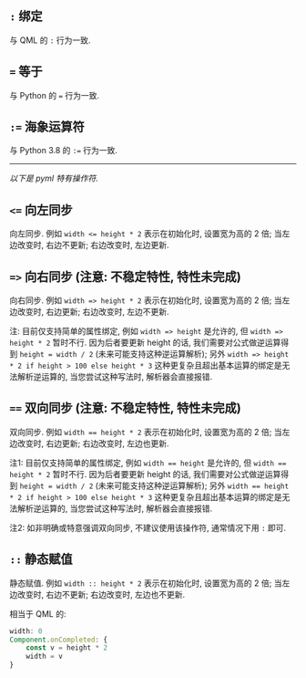 ## `:` 绑定

与 QML 的 `:` 行为一致.

## `=` 等于

与 Python 的 `=` 行为一致.

## `:=` 海象运算符

与 Python 3.8 的 `:=` 行为一致.

--------------------------------------------------------------------------------

*以下是 pyml 特有操作符.*

## `<=` 向左同步

向左同步. 例如 `width <= height * 2` 表示在初始化时, 设置宽为高的 2 倍; 当左边改变时, 右边不更新; 右边改变时, 左边更新.

## `=>` 向右同步 (注意: 不稳定特性, 特性未完成)

向右同步. 例如 `width => height * 2` 表示在初始化时, 设置宽为高的 2 倍; 当左边改变时, 右边更新; 右边改变时, 左边不更新.

注: 目前仅支持简单的属性绑定, 例如 `width => height` 是允许的, 但 `width => height * 2` 暂时不行. 因为后者要更新 height 的话, 我们需要对公式做逆运算得到 `height = width / 2` (未来可能支持这种逆运算解析); 另外 `width => height * 2 if height > 100 else height * 3` 这种更复杂且超出基本运算的绑定是无法解析逆运算的, 当您尝试这种写法时, 解析器会直接报错.

## `==` 双向同步 (注意: 不稳定特性, 特性未完成)

双向同步. 例如 `width == height * 2` 表示在初始化时, 设置宽为高的 2 倍; 当左边改变时, 右边更新; 右边改变时, 左边也更新.

注1: 目前仅支持简单的属性绑定, 例如 `width == height` 是允许的, 但 `width == height * 2` 暂时不行. 因为后者要更新 height 的话, 我们需要对公式做逆运算得到 `height = width / 2` (未来可能支持这种逆运算解析); 另外 `width == height * 2 if height > 100 else height * 3` 这种更复杂且超出基本运算的绑定是无法解析逆运算的, 当您尝试这种写法时, 解析器会直接报错.

注2: 如非明确或特意强调双向同步, 不建议使用该操作符, 通常情况下用 `:` 即可.

## `::` 静态赋值

静态赋值. 例如 `width :: height * 2` 表示在初始化时, 设置宽为高的 2 倍; 当左边改变时, 右边不更新; 右边改变时, 左边也不更新.

相当于 QML 的:

```qml
width: 0
Component.onCompleted: {
    const v = height * 2
    width = v
}
```
